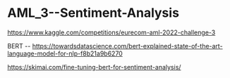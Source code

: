# AML_3--Sentiment-Analysis

https://www.kaggle.com/competitions/eurecom-aml-2022-challenge-3

BERT -- https://towardsdatascience.com/bert-explained-state-of-the-art-language-model-for-nlp-f8b21a9b6270

https://skimai.com/fine-tuning-bert-for-sentiment-analysis/
